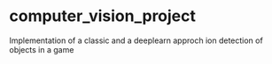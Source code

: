 # computer_vision_project
Implementation of a classic and a deeplearn approch ion detection of objects in a game

